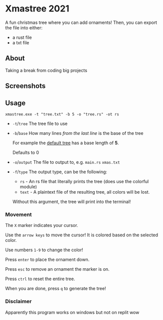 # Xmastree 2021
A fun christmas tree where you can add ornaments! Then, you can export the file into either:
- a rust file
- a txt file

## About
Taking a break from coding big projects

## Screenshots

## Usage
```
xmastree.exe -t "tree.txt" -b 5 -o "tree.rs" -ot rs
```

* `-t`/`tree` The tree file to use
* `-b`/`base` How many lines *from the last line* is the base of the tree
    
    For example the [default tree](./src/tree.txt) has a base length of **5**.

    Defaults to 0

* `-o`/`output` The file to output to, e.g. `main.rs` `xmas.txt`
* `-f`/`type` The output type, can be the following:
    * `rs` - An rs file that literally prints the tree (does use the colorful module)
    * `text` - A plaintext file of the resulting tree, all colors will be lost.

    Without this argument, the tree will print into the terminal!

### Movement
The `X` marker indicates your cursor. 

Use the `arrow keys` to move the cursor! It is colored based on the selected color.

Use numbers `1-9` to change the color!

Press `enter` to place the ornament down.

Press `esc` to remove an ornament the marker is on.

Press `ctrl` to reset the entire tree.

When you are done, press `q` to generate the tree!

### Disclaimer
Apparently this program works on windows but not on replit wow
